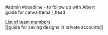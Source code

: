 #admin 
#deadline - to follow up with Albert  
guide for canva #email_head  

[List of team members](https://1drv.ms/x/c/6ada1ebd67ca04c4/Ec-W83WmiVlJlNXqjJdvvQQBKq1nikHTyAFzb9YzILAoEQ?e=ScdpLk)  
[[guide for saving designs in private accounts]] 

